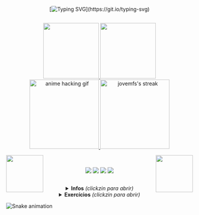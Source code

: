 <div align="center">
 
[![Typing SVG](https://readme-typing-svg.herokuapp.com/?color=%fbb9ff&size=18&duration=5000&center=true&vCenter=true&width=600&lines=Bem+vindo+ao+meu+perfil!;Repositórios+importantes+estão+pinnados.;Portfólio+digital+em+behance.net/mucaos.)](https://git.io/typing-svg)
<!-- vc pode personalizar o texto nesse site aqui: https://readme-typing-svg.herokuapp.com/demo/ :) -->
</div>

<!-- CORES -->
<!--2356FFD9-->
<!--5400-->
<!--5ffd8e-->
<!--56ff88-->
<!--f3fd5f-->
<!--5f94fd-->
<!--f997ff-->
<!--fbb9ff-->

##

<!-- estatisticas -->
<div align="center">
  <a href="https://github.com/jovemfs">
  <img height="150em" src="https://github-readme-stats.vercel.app/api?username=jovemfs&show_icons=false&theme=dark&include_all_commits=true&count_private=true"/>
 <!-- <img height="150em" src="https://github-readme-stats.vercel.app/api/top-langs/?username=jovemfs&layout=compact&langs_count=16&theme=graywhite"/>-->
  <img height="150em" src="https://github-readme-stats.vercel.app/api/top-langs/?username=jovemfs&hide=html&layout=compact&theme=dark"/>
  <!--<img height="162em" src="https://github-readme-stats.vercel.app/api/wakatime?username=jovemfs&layout=compact&hide_title=true&hide_border=true&count_private=true&theme=dark">
  <img height="162em" src="https://c.tenor.com/oZU8_qYQ-oEAAAAC/iwakura-lain.gif">-->
</div>
  
<div align="center">
   <!--<img height="175em" alt="anime hacking gif" src="https://i.imgur.com/8eYeXi9.gif"/>
  <img height="175em" alt="jovemfs's streak" src="https://github-readme-streak-stats.herokuapp.com/?user=jovemfs&theme=graywhite-metallian&hide_border=true"/>-->
  
  <img height="187em" alt="anime hacking gif" src="https://pa1.narvii.com/6387/9a11050897be5995c58b1eb779939481aad89e08_hq.gif"/>
  <a href="https://github.com/jovemfs/github-readme-streak-stats">
  <img height="187em" alt="jovemfs's streak" src="https://github-readme-streak-stats.herokuapp.com?user=jovemfs&theme=black-ice&date_format=j%20M%5B%20Y%5D"/>
   <!-- http://github-readme-streak-stats.herokuapp.com?user=jovemfs&theme=nord&date_format=j%20M%5B%20Y%5D&border=24AEDD -->
   <!-- http://github-readme-streak-stats.herokuapp.com?user=jovemfs&theme=gotham&date_format=j%20M%5B%20Y%5D&border=24AEDD -->
   <!-- nord | react | graywhite | black-ice | dark -->
   <!-- para temas: http://github-readme-streak-stats.herokuapp.com/demo/?user=jovemfs&theme=default&hide_border=false&date_format=M+j%5B%2C+Y%5D&properties=background -->
  </a> 
  
  <!--  <img height="195em" src="https://media.giphy.com/media/dWesBcTLavkZuG35MI/giphy.gif"/>
  <a href="https://github.com/jovemfs/github-readme-streak-stats">
  <img height="195em" alt="jovemfs's streak" src="https://github-readme-streak-stats.herokuapp.com/?user=jovemfs&theme=graywhite-metallian&hide_border=true"/> -->
  
</div>
<!-- estatisticas -->

  <img align="left" width="100" src="https://i.pinimg.com/originals/9d/d1/a0/9dd1a0c90caa865e3718947e2b91d35e.gif"><img align="right" width="100" src="https://i.pinimg.com/originals/9d/d1/a0/9dd1a0c90caa865e3718947e2b91d35e.gif">
 <!-- GIFS
 fogo https://img.itch.zone/aW1nLzQ0NTQ0ODEuZ2lm/original/OnrQhz.gif
 alien http://orig05.deviantart.net/31ad/f/2015/146/4/0/404aec19907e65d0ecbc2e52eac76538-d8uw910.gif
 caveira doom https://cdnb.artstation.com/p/assets/images/images/012/332/193/original/peter-keenan-skull-export.gif?1534256936
 doom marine https://thumbs.gfycat.com/HighlevelWealthyHarrier-max-1mb.gif
 azur https://i.pinimg.com/originals/cb/e2/2d/cbe22db13550075e95c45c04d171fd5e.gif
 totoro dormindo https://66.media.tumblr.com/f29e750fc61706fbe8eb96a8ad2d1031/tumblr_mfbfgkrRAz1rfjowdo1_500.gif
 totoro https://i.pinimg.com/originals/e3/28/8c/e3288c530b407dd2c485121a61ad70e9.gif
 totoro 2 https://i.pinimg.com/originals/a8/63/c9/a863c903519e94202f227c7bf3b24be9.gif -->
 
##
<br>

<div align="center">
<!-- social -->
   <a href="https://www.behance.net/mucaos" alt="Behance">
   <img src="https://img.shields.io/badge/-Behance-1C1C1C?style=for-the-badge&logo=behance&logoColor=FFF&link=https://www.behance.net/giovxna"/></a>
  
  <a href="https://www.linkedin.com/in/m0ur5/" alt="Linkedin">
  <img src="https://img.shields.io/badge/-Linkedin-1C1C1C?style=for-the-badge&logo=Linkedin&logoColor=FFF&link=https://www.linkedin.com/in/giovana--siqueira/"/></a>
   
   <a href="mailto:uxmoura@gmail.com" alt="Gmail">
   <img src="https://img.shields.io/badge/-Gmail-1C1C1C?style=for-the-badge&logo=gmail&logoColor=FFF" target="_blank"></a> 
  
   <a href="https://app.daily.dev/jovemfs" alt="Daily Dev">
   <img src="https://img.shields.io/badge/-Daily.dev-1C1C1C?style=for-the-badge&logo=Ghost&logoColor=FFF" target="_blank"></a> 
<!-- social -->
 
##
  
<!-- sobre mim -->
<details>
  <summary> <b>Infos</b><i> (clickzin para abrir)</i> </summary> 
  
  <img align="center" width="310" src="https://user-images.githubusercontent.com/59957939/165213217-4e92425e-84f0-486e-beab-6931aec602e1.png">
  
  #### 🌟 Sobre mim
  Designer gráfico autodidata, estudo operação de câmera narrativa e gosto de pesquisar sobre um monte de coisas aleatórias e que vão me deixar sem emprego. Atualmente estudante de programação web Java pelo Instituto PROA e estudando Python por fora.
  
  #### 💾 Arquivos
  *Design gráfico*: [projetos no Behance](https://behance.net/mucaos) <br>
  *RPG em Python*: [Astros Perdidos](https://github.com/jovemfs/Astros/) <br>
  *Pesquisa 19 H.W.*: [(em desenvolvimento)](https://github.com/jovemfs/Hello) <br>
  *Daily.dev leiturinhas*: [perfilzinho](https://app.daily.dev/jovemfs) <br>
  
  <img align="center" width="310" src="https://user-images.githubusercontent.com/59957939/165213217-4e92425e-84f0-486e-beab-6931aec602e1.png">
  
</details>
<!-- sobre mim -->
 
 <!-- exercícios -->
<details>
  <summary> <b>Exercícios</b><i> (clickzin para abrir)</i> </summary> 
  
  <img align="center" width="310" src="https://user-images.githubusercontent.com/59957939/165213217-4e92425e-84f0-486e-beab-6931aec602e1.png">
  <br><br>
  
   [![Readme Card](https://github-readme-stats.vercel.app/api/pin/?username=jovemfs&repo=Python&theme=react)](https://github.com/jovemfs/Python)
   [![Readme Card](https://github-readme-stats.vercel.app/api/pin/?username=jovemfs&repo=JavaScript&theme=react)](https://github.com/jovemfs/JavaScript)
   <!--[![Readme Card](https://github-readme-stats.vercel.app/api/pin/?username=jovemfs&repo=AlgoritmosEVariaveis0.1&theme=react)](https://github.com/jovemfs/AlgoritmosEVariaveis0.1)-->
  
  
  <img align="center" width="310" src="https://user-images.githubusercontent.com/59957939/165213217-4e92425e-84f0-486e-beab-6931aec602e1.png">
  
</details>
<!-- exercícios -->
  
</div>
  
![Snake animation](https://github.com/jovemfs/jovemfs/blob/output/github-contribution-grid-snake.svg)
